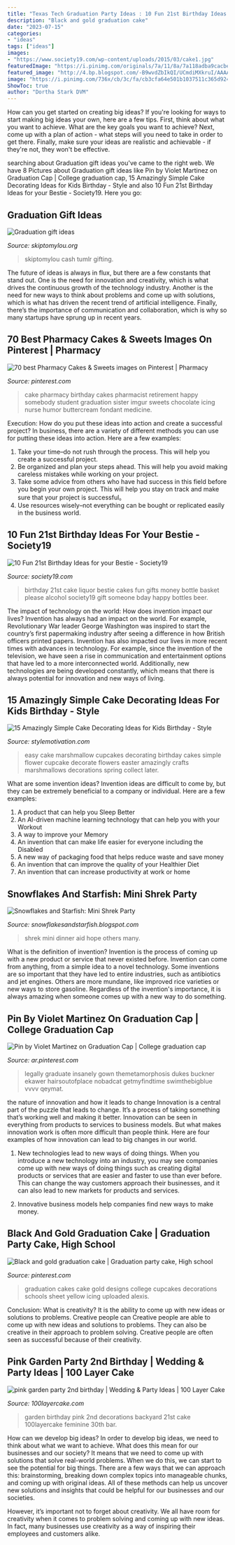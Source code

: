 ```yaml
---
title: "Texas Tech Graduation Party Ideas : 10 Fun 21st Birthday Ideas For Your Bestie"
description: "Black and gold graduation cake"
date: "2023-07-15"
categories:
- "ideas"
tags: ["ideas"]
images:
- "https://www.society19.com/wp-content/uploads/2015/03/cake1.jpg"
featuredImage: "https://i.pinimg.com/originals/7a/11/8a/7a118adba9cacbecd55d6b2e9d781dfa.jpg"
featured_image: "http://4.bp.blogspot.com/-B9wvdZbIkQI/UCmdiMXkruI/AAAAAAAALaU/pzIZgH6ECMA/s1600/IMG_4910.JPG"
image: "https://i.pinimg.com/736x/cb/3c/fa/cb3cfa64e501b1037511c365d9242740.jpg"
ShowToc: true
author: "Dortha Stark DVM"
---
```



How can you get started on creating big ideas?
If you're looking for ways to start making big ideas your own, here are a few tips. First, think about what you want to achieve. What are the key goals you want to achieve? Next, come up with a plan of action - what steps will you need to take in order to get there. Finally, make sure your ideas are realistic and achievable - if they're not, they won't be effective.

	

		
searching about Graduation gift ideas you've came to the right web. We have 8 Pictures about Graduation gift ideas like Pin by Violet Martinez on Graduation Cap | College graduation cap, 15 Amazingly Simple Cake Decorating Ideas for Kids Birthday - Style and also 10 Fun 21st Birthday Ideas for your Bestie - Society19. Here you go:
		
    
## Graduation Gift Ideas

<img loading=lazy src="https://www.skiptomylou.org/wp-content/uploads/2013/05/money-gift-ideas1-1024x1024-1.jpg" onerror="this.onerror=null;this.src='https://tse1.mm.bing.net/th?id=OIP.L7J0TlM66Kn3U0YG3TzThwHaHa&amp;pid=15.1';" alt="Graduation gift ideas">

_Source: skiptomylou.org_

>skiptomylou cash tumlr gifting. 

	

The future of ideas is always in flux, but there are a few constants that stand out. One is the need for innovation and creativity, which is what drives the continuous growth of the technology industry. Another is the need for new ways to think about problems and come up with solutions, which is what has driven the recent trend of artificial intelligence. Finally, there’s the importance of communication and collaboration, which is why so many startups have sprung up in recent years.

    
## 70 Best Pharmacy Cakes &amp; Sweets Images On Pinterest | Pharmacy

<img loading=lazy src="https://i.pinimg.com/736x/71/d9/ef/71d9efa3d60514f0c5e5d186b5c6f266--pharmacy-cake-pharmacy-student.jpg" onerror="this.onerror=null;this.src='https://tse3.mm.bing.net/th?id=OIP.VINeIp8HlX5pom3tbGwiFQHaIO&amp;pid=15.1';" alt="70 best Pharmacy Cakes &amp; Sweets images on Pinterest | Pharmacy">

_Source: pinterest.com_

>cake pharmacy birthday cakes pharmacist retirement happy somebody student graduation sister imgur sweets chocolate icing nurse humor buttercream fondant medicine. 

	

Execution: How do you put these ideas into action and create a successful project?
In business, there are a variety of different methods you can use for putting these ideas into action. Here are a few examples:
1. Take your time–do not rush through the process. This will help you create a successful project.
2. Be organized and plan your steps ahead. This will help you avoid making careless mistakes while working on your project.
3. Take some advice from others who have had success in this field before you begin your own project. This will help you stay on track and make sure that your project is successful。
4. Use resources wisely–not everything can be bought or replicated easily in the business world.

    
## 10 Fun 21st Birthday Ideas For Your Bestie - Society19

<img loading=lazy src="https://www.society19.com/wp-content/uploads/2015/03/cake1.jpg" onerror="this.onerror=null;this.src='https://tse3.mm.bing.net/th?id=OIP.LaCaBG9jJs4NNxW9qFADHgHaJ4&amp;pid=15.1';" alt="10 Fun 21st Birthday Ideas for your Bestie - Society19">

_Source: society19.com_

>birthday 21st cake liquor bestie cakes fun gifts money bottle basket please alcohol society19 gift someone bday happy bottles beer. 

	

The impact of technology on the world: How does invention impact our lives?
Invention has always had an impact on the world. For example, Revolutionary War leader George Washington was inspired to start the country’s first papermaking industry after seeing a difference in how British officers printed papers. Invention has also impacted our lives in more recent times with advances in technology. For example, since the invention of the television, we have seen a rise in communication and entertainment options that have led to a more interconnected world. Additionally, new technologies are being developed constantly, which means that there is always potential for innovation and new ways of living.

    
## 15 Amazingly Simple Cake Decorating Ideas For Kids Birthday - Style

<img loading=lazy src="https://www.itsalwaysautumn.com/wp-content/uploads/2014/02/pretty-flower-cupcakes-easy-marshmallow.jpg" onerror="this.onerror=null;this.src='https://tse4.mm.bing.net/th?id=OIP.1WJV7OAiuihDPSSGLKFUBAAAAA&amp;pid=15.1';" alt="15 Amazingly Simple Cake Decorating Ideas for Kids Birthday - Style">

_Source: stylemotivation.com_

>easy cake marshmallow cupcakes decorating birthday cakes simple flower cupcake decorate flowers easter amazingly crafts marshmallows decorations spring collect later. 

	

What are some invention ideas?
Invention ideas are difficult to come by, but they can be extremely beneficial to a company or individual. Here are a few examples:
1. A product that can help you Sleep Better 
2. An AI-driven machine learning technology that can help you with your Workout 
3. A way to improve your Memory 
4. An invention that can make life easier for everyone including the Disabled 
5. A new way of packaging food that helps reduce waste and save money 
6. An invention that can improve the quality of your Healthier Diet 
7. An invention that can increase productivity at work or home 
    
## Snowflakes And Starfish: Mini Shrek Party

<img loading=lazy src="http://4.bp.blogspot.com/-B9wvdZbIkQI/UCmdiMXkruI/AAAAAAAALaU/pzIZgH6ECMA/s1600/IMG_4910.JPG" onerror="this.onerror=null;this.src='https://tse4.mm.bing.net/th?id=OIP.NlsXBX0rPG0jgcdk3erAAgHaJ4&amp;pid=15.1';" alt="Snowflakes and Starfish: Mini Shrek Party">

_Source: snowflakesandstarfish.blogspot.com_

>shrek mini dinner aid hope others many. 

	

What is the definition of invention?
Invention is the process of coming up with a new product or service that never existed before. Invention can come from anything, from a simple idea to a novel technology. Some inventions are so important that they have led to entire industries, such as antibiotics and jet engines. Others are more mundane, like improved rice varieties or new ways to store gasoline. Regardless of the invention's importance, it is always amazing when someone comes up with a new way to do something.

    
## Pin By Violet Martinez On Graduation Cap | College Graduation Cap

<img loading=lazy src="https://i.pinimg.com/736x/cb/3c/fa/cb3cfa64e501b1037511c365d9242740.jpg" onerror="this.onerror=null;this.src='https://tse3.mm.bing.net/th?id=OIP._9XvzzRyzquwybn_0k_7MAHaJs&amp;pid=15.1';" alt="Pin by Violet Martinez on Graduation Cap | College graduation cap">

_Source: ar.pinterest.com_

>legally graduate insanely gown themetamorphosis dukes buckner ekawer hairsoutofplace nobadcat getmyfindtime swimthebigblue vvvv qeymat. 

	

the nature of innovation and how it leads to change
Innovation is a central part of the puzzle that leads to change. It’s a process of taking something that’s working well and making it better. Innovation can be seen in everything from products to services to business models. But what makes innovation work is often more difficult than people think. Here are four examples of how innovation can lead to big changes in our world.
1) New technologies lead to new ways of doing things. When you introduce a new technology into an industry, you may see companies come up with new ways of doing things such as creating digital products or services that are easier and faster to use than ever before. This can change the way customers approach their businesses, and it can also lead to new markets for products and services.

2) Innovative business models help companies find new ways to make money.

    
## Black And Gold Graduation Cake | Graduation Party Cake, High School

<img loading=lazy src="https://i.pinimg.com/originals/7a/11/8a/7a118adba9cacbecd55d6b2e9d781dfa.jpg" onerror="this.onerror=null;this.src='https://tse4.mm.bing.net/th?id=OIP.X2Sp6gUvswuE2Z8PF9BMQQHaJ4&amp;pid=15.1';" alt="Black and gold graduation cake | Graduation party cake, High school">

_Source: pinterest.com_

>graduation cakes cake gold designs college cupcakes decorations schools sheet yellow icing uploaded alexis. 

	

Conclusion: What is creativity? It is the ability to come up with new ideas or solutions to problems. Creative people can
Creative people are able to come up with new ideas and solutions to problems. They can also be creative in their approach to problem solving. Creative people are often seen as successful because of their creativity.

    
## Pink Garden Party 2nd Birthday | Wedding &amp; Party Ideas | 100 Layer Cake

<img loading=lazy src="http://100lclive.s3.amazonaws.com/img/ideas/landscape/165369.jpg" onerror="this.onerror=null;this.src='https://tse3.mm.bing.net/th?id=OIP.2bA-OIppw0Bt9dcjewZgcQHaJ8&amp;pid=15.1';" alt="pink garden party 2nd birthday | Wedding &amp; Party Ideas | 100 Layer Cake">

_Source: 100layercake.com_

>garden birthday pink 2nd decorations backyard 21st cake 100layercake feminine 30th bar. 

	

How can we develop big ideas?
In order to develop big ideas, we need to think about what we want to achieve. What does this mean for our businesses and our society? It means that we need to come up with solutions that solve real-world problems. When we do this, we can start to see the potential for big things.
There are a few ways that we can approach this: brainstorming, breaking down complex topics into manageable chunks, and coming up with original ideas. All of these methods can help us uncover new solutions and insights that could be helpful for our businesses and our societies.

However, it’s important not to forget about creativity. We all have room for creativity when it comes to problem solving and coming up with new ideas. In fact, many businesses use creativity as a way of inspiring their employees and customers alike.

